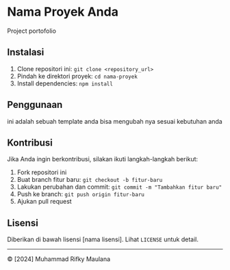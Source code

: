 # Nama Proyek Anda

Project portofolio

## Instalasi

1. Clone repositori ini: `git clone <repository_url>`
2. Pindah ke direktori proyek: `cd nama-proyek`
3. Install dependencies: `npm install`

## Penggunaan

ini adalah sebuah template anda bisa mengubah nya sesuai kebutuhan anda 

## Kontribusi

Jika Anda ingin berkontribusi, silakan ikuti langkah-langkah berikut:

1. Fork repositori ini
2. Buat branch fitur baru: `git checkout -b fitur-baru`
3. Lakukan perubahan dan commit: `git commit -m "Tambahkan fitur baru"`
4. Push ke branch: `git push origin fitur-baru`
5. Ajukan pull request

## Lisensi

Diberikan di bawah lisensi [nama lisensi]. Lihat `LICENSE` untuk detail.

---
© [2024] Muhammad Rifky Maulana
